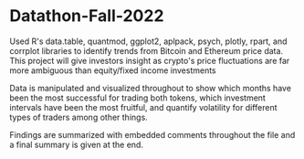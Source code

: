 # Datathon-Fall-2022

Used R's data.table, quantmod, ggplot2, aplpack, psych, plotly, rpart, and corrplot libraries to identify trends from Bitcoin and Ethereum price data. This project will give investors insight as crypto's price fluctuations are far more ambiguous than equity/fixed income investments

Data is manipulated and visualized throughout to show which months have been the most successful for trading both tokens, which investment intervals have been the most fruitful, and quantify volatility for different types of traders among other things.

Findings are summarized with embedded comments throughout the file and a final summary is given at the end. 
